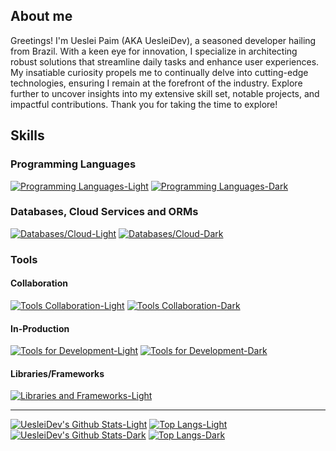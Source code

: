 ## About me

Greetings! I'm Ueslei Paim (AKA UesleiDev), a seasoned developer hailing from Brazil. With a keen eye for innovation, I specialize in architecting robust solutions that streamline daily tasks and enhance user experiences. My insatiable curiosity propels me to continually delve into cutting-edge technologies, ensuring I remain at the forefront of the industry. Explore further to uncover insights into my extensive skill set, notable projects, and impactful contributions. Thank you for taking the time to explore!

## Skills

### Programming Languages

[![Programming Languages-Light](https://skillicons.dev/icons?i=c,javascript,typescript,webassembly,php,nim,python,bash&perline=4&theme=light#gh-light-mode-only)](https://skillicons.dev/icons#gh-light-mode-only)
[![Programming Languages-Dark](https://skillicons.dev/icons?i=c,javascript,typescript,webassembly,php,nim,python,bash&perline=4&theme=dark#gh-dark-mode-only)](https://skillicons.dev/icons#gh-dark-mode-only)

### Databases, Cloud Services and ORMs

[![Databases/Cloud-Light](https://skillicons.dev/icons?i=mongodb,prisma,sqlite,supabase,firebase,googlecloud,mysql,postgresql&perline=4&theme=light#gh-light-mode-only)](https://skillicons.dev/icons#gh-light-mode-only)
[![Databases/Cloud-Dark](https://skillicons.dev/icons?i=mongodb,prisma,sqlite,supabase,firebase,googlecloud,mysql,postgresql&perline=4&theme=dark#gh-dark-mode-only)](https://skillicons.dev/icons#gh-dark-mode-only)

### Tools

#### Collaboration

[![Tools Collaboration-Light](https://skillicons.dev/icons?i=git,github,notion,figma&perline=4&theme=light#gh-light-mode-only)](https://skillicons.dev/icons#gh-light-mode-only)
[![Tools Collaboration-Dark](https://skillicons.dev/icons?i=git,github,notion,figma&perline=4&theme=dark#gh-dark-mode-only)](https://skillicons.dev/icons#gh-dark-mode-only)

#### In-Production

[![Tools for Development-Light](https://skillicons.dev/icons?i=docker,nginx,graphql&perline=4&theme=light#gh-light-mode-only)](https://skillicons.dev/icons#gh-light-mode-only)
[![Tools for Development-Dark](https://skillicons.dev/icons?i=docker,nginx,graphql&perline=4&theme=dark#gh-dark-mode-only)](https://skillicons.dev/icons#gh-dark-mode-only)

#### Libraries/Frameworks

[![Libraries and Frameworks-Light](https://skillicons.dev/icons?i=react,vue,nuxtjs,nextjs,webpack,tailwind,solidjs,threejs,jest&perline=4&theme=light#gh-light-mode-only)](https://skillicons.dev/icons#gh-light-mode-only)

---

[![UesleiDev's Github Stats-Light](https://github-readme-stats.vercel.app/api?username=uesleibros&card_width=400&show_icons=true&hide_title=true&theme=default#gh-light-mode-only)](https://github.com/anuraghazra/github-readme-stats#gh-light-mode-only) [![Top Langs-Light](https://github-readme-stats.vercel.app/api/top-langs/?username=uesleibros&card_width=400&layout=compact&theme=light#gh-light-mode-only)](https://github.com/anuraghazra/github-readme-stats#gh-light-mode-only)
[![UesleiDev's Github Stats-Dark](https://github-readme-stats.vercel.app/api?username=uesleibros&card_width=400&show_icons=true&hide_title=true&theme=dark#gh-dark-mode-only)](https://github.com/anuraghazra/github-readme-stats#gh-dark-mode-only) [![Top Langs-Dark](https://github-readme-stats.vercel.app/api/top-langs/?username=uesleibros&card_width=400&layout=compact&theme=dark#gh-dark-mode-only)](https://github.com/anuraghazra/github-readme-stats#gh-dark-mode-only)
